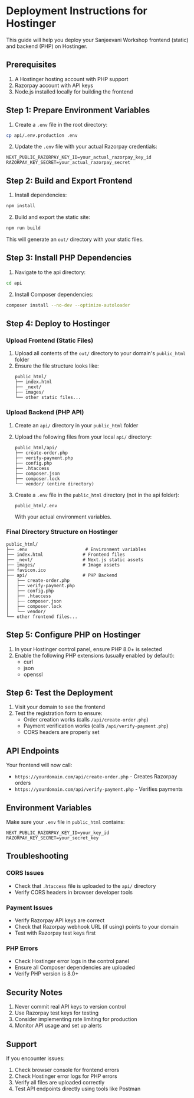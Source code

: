 # Deployment Instructions for Hostinger

This guide will help you deploy your Sanjeevani Workshop frontend (static) and backend (PHP) on Hostinger.

## Prerequisites

1. A Hostinger hosting account with PHP support
2. Razorpay account with API keys
3. Node.js installed locally for building the frontend

## Step 1: Prepare Environment Variables

1. Create a `.env` file in the root directory:
```bash
cp api/.env.production .env
```

2. Update the `.env` file with your actual Razorpay credentials:
```
NEXT_PUBLIC_RAZORPAY_KEY_ID=your_actual_razorpay_key_id
RAZORPAY_KEY_SECRET=your_actual_razorpay_secret
```

## Step 2: Build and Export Frontend

1. Install dependencies:
```bash
npm install
```

2. Build and export the static site:
```bash
npm run build
```

This will generate an `out/` directory with your static files.

## Step 3: Install PHP Dependencies

1. Navigate to the api directory:
```bash
cd api
```

2. Install Composer dependencies:
```bash
composer install --no-dev --optimize-autoloader
```

## Step 4: Deploy to Hostinger

### Upload Frontend (Static Files)
1. Upload all contents of the `out/` directory to your domain's `public_html` folder
2. Ensure the file structure looks like:
   ```
   public_html/
   ├── index.html
   ├── _next/
   ├── images/
   └── other static files...
   ```

### Upload Backend (PHP API)
1. Create an `api/` directory in your `public_html` folder
2. Upload the following files from your local `api/` directory:
   ```
   public_html/api/
   ├── create-order.php
   ├── verify-payment.php
   ├── config.php
   ├── .htaccess
   ├── composer.json
   ├── composer.lock
   └── vendor/ (entire directory)
   ```

3. Create a `.env` file in the `public_html` directory (not in the api folder):
   ```
   public_html/.env
   ```
   With your actual environment variables.

### Final Directory Structure on Hostinger
```
public_html/
├── .env                      # Environment variables
├── index.html               # Frontend files
├── _next/                   # Next.js static assets
├── images/                  # Image assets
├── favicon.ico
├── api/                     # PHP Backend
│   ├── create-order.php
│   ├── verify-payment.php
│   ├── config.php
│   ├── .htaccess
│   ├── composer.json
│   ├── composer.lock
│   └── vendor/
└── other frontend files...
```

## Step 5: Configure PHP on Hostinger

1. In your Hostinger control panel, ensure PHP 8.0+ is selected
2. Enable the following PHP extensions (usually enabled by default):
   - curl
   - json
   - openssl

## Step 6: Test the Deployment

1. Visit your domain to see the frontend
2. Test the registration form to ensure:
   - Order creation works (calls `/api/create-order.php`)
   - Payment verification works (calls `/api/verify-payment.php`)
   - CORS headers are properly set

## API Endpoints

Your frontend will now call:
- `https://yourdomain.com/api/create-order.php` - Creates Razorpay orders
- `https://yourdomain.com/api/verify-payment.php` - Verifies payments

## Environment Variables

Make sure your `.env` file in `public_html` contains:
```
NEXT_PUBLIC_RAZORPAY_KEY_ID=your_key_id
RAZORPAY_KEY_SECRET=your_secret_key
```

## Troubleshooting

### CORS Issues
- Check that `.htaccess` file is uploaded to the `api/` directory
- Verify CORS headers in browser developer tools

### Payment Issues
- Verify Razorpay API keys are correct
- Check that Razorpay webhook URL (if using) points to your domain
- Test with Razorpay test keys first

### PHP Errors
- Check Hostinger error logs in the control panel
- Ensure all Composer dependencies are uploaded
- Verify PHP version is 8.0+

## Security Notes

1. Never commit real API keys to version control
2. Use Razorpay test keys for testing
3. Consider implementing rate limiting for production
4. Monitor API usage and set up alerts

## Support

If you encounter issues:
1. Check browser console for frontend errors
2. Check Hostinger error logs for PHP errors
3. Verify all files are uploaded correctly
4. Test API endpoints directly using tools like Postman

